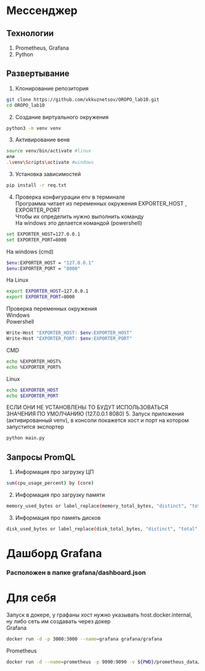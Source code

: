 # Мессенджер
## Технологии
1. Prometheus, Grafana
2. Python


## Развертывание
1. Клонирование репозитория
```bash
git clone https://github.com/vkkuznetsov/OROPO_lab10.git
cd OROPO_lab10
```

2. Создание виртуального окружения
```bash
python3 -m venv venv
```
3. Активирование венв
```bash
source venv/bin/activate #linux
или
.\venv\Scripts\activate #windows
```
3. Установка зависимостей
```bash
pip install -r req.txt 
```
4. Проверка конфигурации env в терминале  
Программа читает из переменных окружения EXPORTER_HOST , EXPORTER_PORT  
Чтобы их определить нужно выполнить команду  
На windows это делается командой (powershell)
```bash
set EXPORTER_HOST=127.0.0.1
set EXPORTER_PORT=8000
```
На windows (cmd)
```bash
$env:EXPORTER_HOST = "127.0.0.1"
$env:EXPORTER_PORT = "8000"
```
На Linux 
```bash
export EXPORTER_HOST=127.0.0.1
export EXPORTER_PORT=8000
```
Проверка переменных окружения  
Windows  
Powershell
```bash
Write-Host "EXPORTER_HOST: $env:EXPORTER_HOST"
Write-Host "EXPORTER_PORT: $env:EXPORTER_PORT"
```
CMD  
```bash
echo %EXPORTER_HOST%
echo %EXPORTER_PORT%
```
Linux
```bash
echo $EXPORTER_HOST
echo $EXPORTER_PORT
```
ЕСЛИ ОНИ НЕ УСТАНОВЛЕНЫ ТО БУДУТ ИСПОЛЬЗОВАТЬСЯ ЗНАЧЕНИЯ ПО УМОЛЧАНИЮ (127.0.0.1 8080)
5. Запуск приложения (активированный venv), в консоли покажется хост и порт на котором запустится экспортер
```bash
python main.py
```

## Запросы PromQL
1. Информация про загрузку ЦП
```bash
sum(cpu_usage_percent) by (core)
```
2. Информация про загрузку памяти
```bash
memory_used_bytes or label_replace(memory_total_bytes, "distinct", "total", "__name__", ".*") 
```
3. Информация про память дисков
```bash
disk_used_bytes or label_replace(disk_total_bytes, "distinct", "total", "__name__", ".*") 
```
# Дашборд Grafana 
### Расположен в папке grafana/dashboard.json 

# Для себя
Запуск в докере, у графаны хост нужно указывать host.docker.internal, ну либо сеть им создавать через докер  
Grafana
```bash
docker run -d -p 3000:3000 --name=grafana grafana/grafana
```

Prometheus
```bash
docker run -d --name=prometheus -p 9090:9090 -v ${PWD}/prometheus_data/prometheus.yml:/etc/prometheus/prometheus.yml prom/prometheus
```
